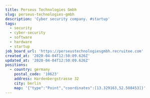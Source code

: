 ```yaml
---
title: Perseus Technologies Gmbh
slug: perseus-technologies-gmbh
description: 'Cyber security company. #startup'
tags:
  - security
  - cyber-security
  - software
  - hardware
  - startup
job_board_url: 'https://perseustechnologiesgmbh.recruitee.com'
created_at: '2020-04-04T12:50:09.626Z'
updated_at: '2020-04-04T12:50:09.626Z'
positions:
  - country: germany
    postal_code: '10623'
    address: Hardenbergstrasse 32
    city: berlin
    map: '{"type":"Point","coordinates":[13.329163,52.508453]}'
---
```



